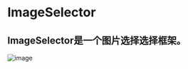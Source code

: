# ImageSelector
## ImageSelector是一个图片选择选择框架。
 ![image](https://github.com/AndroidKun/ImageSelector/images/Screenshot_2016-09-13-16-11-21.png)
